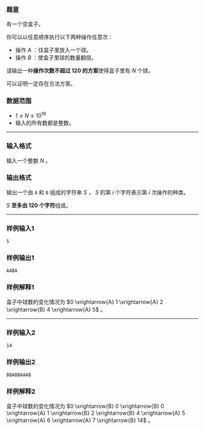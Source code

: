### 题意

有一个空盒子。

你可以以任意顺序执行以下两种操作任意次：

- 操作 $A$ ：往盒子里放入一个球。
- 操作 $B$ ：使盒子里球的数量翻倍。

请输出一种**操作次数不超过 $120$ 的方案**使得盒子里有 $N$ 个球。

可以证明一定存在合法方案。

### 数据范围

- $1 \le N \le 10^{18}$
- 输入的所有数都是整数。

---

### 输入格式

输入一个整数 $N$ 。

### 输出格式

输出一个由 `A` 和 `B` 组成的字符串 $S$ ， $S$ 的第 $i$ 个字符表示第 $i$ 次操作的种类。

$S$ **至多由 $120$ 个字符**组成。

---

### 样例输入1

```
5
```



### 样例输出1

```
AABA
```



### 样例解释1

盒子中球数的变化情况为 $0 \xrightarrow{A} 1 \xrightarrow{A} 2 \xrightarrow{B} 4 \xrightarrow{A} 5$ 。

---

### 样例输入2

```
14
```



### 样例输出2

```
BBABBAAAB
```



### 样例解释2

盒子中球数的变化情况为 $0 \xrightarrow{B} 0 \xrightarrow{B} 0 \xrightarrow{A} 1 \xrightarrow{B} 2 \xrightarrow{B} 4 \xrightarrow{A} 5 \xrightarrow{A} 6 \xrightarrow{A} 7 \xrightarrow{B} 14$ 。